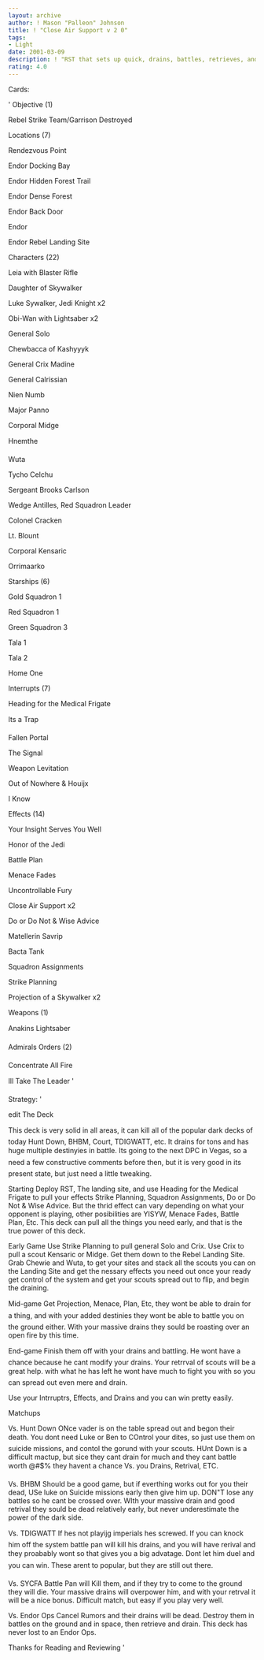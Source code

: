 ```yaml
---
layout: archive
author: ! Mason "Palleon" Johnson
title: ! "Close Air Support v 2 0"
tags:
- Light
date: 2001-03-09
description: ! "RST that sets up quick, drains, battles, retrieves, and wins"
rating: 4.0
---
```

Cards: 

' Objective (1) 

Rebel Strike Team/Garrison Destroyed 


Locations (7) 

Rendezvous Point 

Endor Docking Bay 

Endor Hidden Forest Trail 

Endor Dense Forest 

Endor Back Door 

Endor 

Endor Rebel Landing Site 


Characters (22) 

Leia with Blaster Rifle 

Daughter of Skywalker 

Luke Sywalker, Jedi Knight x2 

Obi-Wan with Lightsaber x2 

General Solo 

Chewbacca of Kashyyyk 

General Crix Madine 

General Calrissian 

Nien Numb 

Major Panno 

Corporal Midge 

Hnemthe 

Wuta 

Tycho Celchu 

Sergeant Brooks Carlson 

Wedge Antilles, Red Squadron Leader 

Colonel Cracken 

Lt. Blount 

Corporal Kensaric 

Orrimaarko 


Starships (6) 

Gold Squadron 1 

Red Squadron 1 

Green Squadron 3 

Tala 1 

Tala 2 

Home One 


Interrupts (7) 

Heading for the Medical Frigate 

Its a Trap 

Fallen Portal 

The Signal 

Weapon Levitation 

Out of Nowhere & Houijx 

I Know 


Effects (14) 

Your Insight Serves You Well 

Honor of the Jedi 

Battle Plan 

Menace Fades 

Uncontrollable Fury 

Close Air Support x2 

Do or Do Not & Wise Advice 

Matellerin Savrip 

Bacta Tank 

Squadron Assignments 

Strike Planning 

Projection of a Skywalker x2 


Weapons (1) 

Anakins Lightsaber 


Admirals Orders (2) 

Concentrate All Fire 

Ill Take The Leader   '

Strategy: '

 
edit The Deck 


This deck is very solid in all areas, it can kill all of the popular dark decks of today Hunt Down, BHBM, Court, TDIGWATT, etc. It drains for tons and has huge multiple destinyies in battle. Its going to the next DPC in Vegas, so a need a few constructive comments before then, but it is very good in its present state, but just need a little tweaking. 


Starting Deploy RST, The landing site, and use Heading for the Medical Frigate to pull your effects Strike Planning, Squadron Assignments, Do or Do Not & Wise Advice. But the thrid effect can vary depending on what your opponent is playing, other posibilities are YISYW, Menace Fades, Battle Plan, Etc. This deck can pull all the things you need early, and that is the true power of this deck. 


Early Game Use Strike Planning to pull general Solo and Crix. Use Crix to pull a scout Kensaric or Midge. Get them down to the Rebel Landing Site. Grab Chewie and Wuta, to get your sites and stack all the scouts you can on the Landing Site and get the nessary effects you need out once your ready get control of the system and get your scouts spread out to flip, and begin the draining. 


Mid-game Get Projection, Menace, Plan, Etc, they wont be able to drain for a thing, and with your added destinies they wont be able to battle you on the ground either. With your massive drains they sould be roasting over an open fire by this time. 


End-game Finish them off with your drains and battling. He wont have a chance because he cant modify your drains. Your retrrval of scouts will be a great help. with what he has left he wont have much to fight you with so you can spread out even mere and drain. 


Use your Intrruptrs, Effects, and Drains and you can win pretty easily. 


Matchups 

Vs. Hunt Down ONce vader is on the table spread out and begon their death. You dont need Luke or Ben to COntrol your dites, so just use them on suicide missions, and contol the gorund with your scouts. HUnt Down is a difficult mactup, but sice they cant drain for much and they cant battle worth @#$% they havent a chance Vs. you Drains, Retrival, ETC. 


Vs. BHBM Should be a good game, but if everthing works out for you their dead, USe luke on Suicide missions early then give him up. DON"T lose any battles so he cant be crossed over. WIth your massive drain and good retrival they sould be dead relatively early, but never underestimate the power of the dark side. 


Vs. TDIGWATT If hes not playijg imperials hes screwed. If you can knock him off the system battle pan will kill his drains, and you will have rerival and they proabably wont so that gives you a big advatage. Dont let him duel and you can win. These arent to popular, but they are still out there. 


Vs. SYCFA Battle Pan will Kill them, and if they try to come to the ground they will die. Your massive drains will overpower him, and with your retrval it will be a nice bonus. Difficult match, but easy if you play very well. 


Vs. Endor Ops Cancel Rumors and their drains will be dead. Destroy them in battles on the ground and in space, then retrieve and drain. This deck has never lost to an Endor Ops. 


Thanks for Reading and Reviewing   '